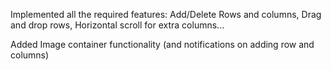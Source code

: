 Implemented all the required features: Add/Delete Rows and columns, Drag and drop rows, Horizontal scroll for extra columns...

Added Image container functionality (and notifications on adding row and columns)
 
 
